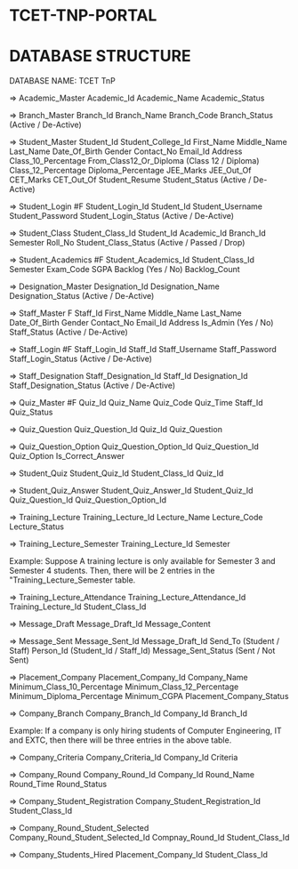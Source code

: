 # TCET-TNP-PORTAL

<!-- Semester
Semester 1 - 1
Semester 2 - 2
Semester 3 - 3
Semester 4 - 4
Semester 5 - 5
Semester 6 - 6
Semester 7 - 7
Semester 8 - 8 -->

# DATABASE STRUCTURE

DATABASE NAME: TCET TnP

=> Academic_Master
Academic_Id
Academic_Name
Academic_Status

=> Branch_Master
Branch_Id
Branch_Name
Branch_Code
Branch_Status (Active / De-Active)

=> Student_Master
Student_Id
Student_College_Id
First_Name
Middle_Name
Last_Name
Date_Of_Birth
Gender
Contact_No
Email_Id
Address
Class_10_Percentage
From_Class12_Or_Diploma (Class 12 / Diploma)
Class_12_Percentage
Diploma_Percentage
JEE_Marks
JEE_Out_Of
CET_Marks
CET_Out_Of
Student_Resume
Student_Status (Active / De-Active)

=> Student_Login #F
Student_Login_Id
Student_Id
Student_Username
Student_Password
Student_Login_Status (Active / De-Active)

=> Student_Class
Student_Class_Id
Student_Id
Academic_Id
Branch_Id
Semester
Roll_No
Student_Class_Status (Active / Passed / Drop)

=> Student_Academics #F
Student_Academics_Id
Student_Class_Id
Semester
Exam_Code
SGPA
Backlog (Yes / No)
Backlog_Count

=> Designation_Master
Designation_Id
Designation_Name
Designation_Status (Active / De-Active)

=> Staff_Master F
Staff_Id
First_Name
Middle_Name
Last_Name
Date_Of_Birth
Gender
Contact_No
Email_Id
Address
Is_Admin (Yes / No)
Staff_Status (Active / De-Active)

=> Staff_Login #F
Staff_Login_Id
Staff_Id
Staff_Username
Staff_Password
Staff_Login_Status (Active / De-Active)

=> Staff_Designation
Staff_Designation_Id
Staff_Id
Designation_Id
Staff_Designation_Status (Active / De-Active)

=> Quiz_Master #F
Quiz_Id
Quiz_Name
Quiz_Code
Quiz_Time
Staff_Id
Quiz_Status

=> Quiz_Question
Quiz_Question_Id
Quiz_Id
Quiz_Question

=> Quiz_Question_Option
Quiz_Question_Option_Id
Quiz_Question_Id
Quiz_Option
Is_Correct_Answer

=> Student_Quiz
Student_Quiz_Id
Student_Class_Id
Quiz_Id

=> Student_Quiz_Answer
Student_Quiz_Answer_Id
Student_Quiz_Id
Quiz_Question_Id
Quiz_Question_Option_Id

=> Training_Lecture
Training_Lecture_Id
Lecture_Name
Lecture_Code
Lecture_Status

=> Training_Lecture_Semester
Training_Lecture_Id
Semester

Example: Suppose A training lecture is only available for Semester 3 and Semester 4 students. Then, there will be 2 entries in the "Training_Lecture_Semester table.

=> Training_Lecture_Attendance
Training_Lecture_Attendance_Id
Training_Lecture_Id
Student_Class_Id

=> Message_Draft
Message_Draft_Id
Message_Content

=> Message_Sent
Message_Sent_Id
Message_Draft_Id
Send_To (Student / Staff)
Person_Id (Student_Id / Staff_Id)
Message_Sent_Status (Sent / Not Sent)

=> Placement_Company
Placement_Company_Id
Company_Name
Minimum_Class_10_Percentage
Minimum_Class_12_Percentage
Minimum_Diploma_Percentage
Minimum_CGPA
Placement_Company_Status

=> Company_Branch
Company_Branch_Id
Company_Id
Branch_Id

Example: If a company is only hiring students of Computer Engineering, IT and EXTC, then there will be three entries in the above table.

=> Company_Criteria
Company_Criteria_Id
Company_Id
Criteria

=> Company_Round
Company_Round_Id
Company_Id
Round_Name
Round_Time
Round_Status

=> Company_Student_Registration
Company_Student_Registration_Id
Student_Class_Id

=> Company_Round_Student_Selected
Company_Round_Student_Selected_Id
Compnay_Round_Id
Student_Class_Id

=> Company_Students_Hired
Placement_Company_Id
Student_Class_Id
